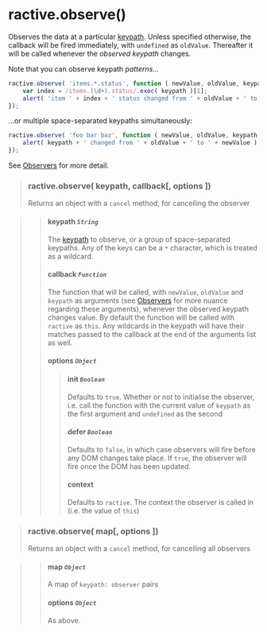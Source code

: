 # ractive.observe()

Observes the data at a particular [keypath](keypaths.md). Unless specified otherwise, the callback will be fired immediately, with `undefined` as `oldValue`. Thereafter it will be called whenever the *observed keypath* changes.

Note that you can observe keypath *patterns*...

```js
ractive.observe( 'items.*.status', function ( newValue, oldValue, keypath ) {
	var index = /items.(\d+).status/.exec( keypath )[1];
	alert( 'item ' + index + ' status changed from ' + oldValue + ' to ' + newValue );
});
```

...or multiple space-separated keypaths simultaneously:

```js
ractive.observe( 'foo bar baz', function ( newValue, oldValue, keypath ) {
	alert( keypath + ' changed from ' + oldValue + ' to ' + newValue );
});
```

See [Observers](Observers.md) for more detail.


> ### ractive.observe( keypath, callback[, options ])
> Returns an object with a `cancel` method, for cancelling the observer

> > #### **keypath** *`String`*
> > The [keypath](keypaths) to observe, or a group of space-separated keypaths. Any of the keys can be a `*` character, which is treated as a wildcard.
> > #### **callback** *`Function`*
> > The function that will be called, with `newValue`, `oldValue` and `keypath` as arguments (see [Observers](Observers.md) for more nuance regarding these arguments), whenever the observed keypath changes value. By default the function will be called with `ractive` as `this`. Any wildcards in the keypath will have their matches passed to the callback at the end of the arguments list as well.
> > #### options *`Object`*
> > > #### init *`Boolean`*
> > > Defaults to `true`. Whether or not to initialise the observer, i.e. call the function with the current value of `keypath` as the first argument and `undefined` as the second
> > > #### defer *`Boolean`*
> > > Defaults to `false`, in which case observers will fire before any DOM changes take place. If `true`, the observer will fire once the DOM has been updated.
> > > #### context
> > > Defaults to `ractive`. The context the observer is called in (i.e. the value of `this`)


> ### ractive.observe( map[, options ])
> Returns an object with a `cancel` method, for cancelling all observers

> > #### **map** *`Object`*
> > A map of `keypath: observer` pairs
> > #### options *`Object`*
> > As above.